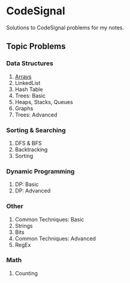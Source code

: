 # CodeSignal

Solutions to CodeSignal problems for my notes.

## Topic Problems

### Data Structures

1. [Arrays]
2. LinkedList
3. Hash Table
4. Trees: Basic
5. Heaps, Stacks, Queues
6. Graphs
7. Trees: Advanced

### Sorting & Searching

1. DFS & BFS
2. Backtracking
3. Sorting

### Dynamic Programming

1. DP: Basic
2. DP: Advanced

### Other

1. Common Techniques: Basic
2. Strings
3. Bits
4. Common Techniques: Advanced
5. RegEx

### Math

1. Counting

[//]: # "These are reference links used in the body of this note and get stripped out when the markdown processor does its job. There is no need to format nicely because it shouldn't be seen. Thanks SO - http://stackoverflow.com/questions/4823468/store-comments-in-markdown-syntax"
[arrays]: https://github.com/dehanz13/codesignal/tree/master/arrays
